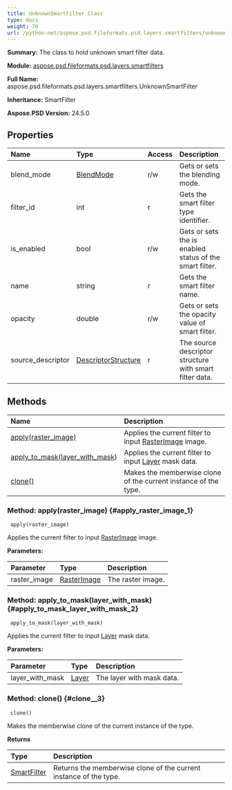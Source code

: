 ```yaml
---
title: UnknownSmartFilter Class
type: docs
weight: 70
url: /python-net/aspose.psd.fileformats.psd.layers.smartfilters/unknownsmartfilter/
---
```


**Summary:** The class to hold unknown smart filter data.

**Module:** [aspose.psd.fileformats.psd.layers.smartfilters](/psd/python-net/aspose.psd.fileformats.psd.layers.smartfilters/)

**Full Name:** aspose.psd.fileformats.psd.layers.smartfilters.UnknownSmartFilter

**Inheritance:** SmartFilter

**Aspose.PSD Version:** 24.5.0

## **Properties**
| **Name** | **Type** | **Access** | **Description** |
| :- | :- | :- | :- |
| blend_mode | [BlendMode](/psd/python-net/aspose.psd.fileformats.core.blending/blendmode/) | r/w | Gets or sets the blending mode. |
| filter_id | int | r | Gets the smart filter type identifier. |
| is_enabled | bool | r/w | Gets or sets the is enabled status of the smart filter. |
| name | string | r | Gets the smart filter name. |
| opacity | double | r/w | Gets or sets the opacity value of smart filter. |
| source_descriptor | [DescriptorStructure](/psd/python-net/aspose.psd.fileformats.psd.layers.layerresources.typetoolinfostructures/descriptorstructure/) | r | The source descriptor structure with smart filter data. |
## **Methods**
| **Name** | **Description** |
| :- | :- |
| [apply(raster_image)](#apply_raster_image_1) | Applies the current filter to input [RasterImage](/psd/python-net/aspose.psd/rasterimage/) image. |
| [apply_to_mask(layer_with_mask)](#apply_to_mask_layer_with_mask_2) | Applies the current filter to input [Layer](/psd/python-net/aspose.psd.fileformats.psd.layers/layer/) mask data. |
| [clone()](#clone__3) | Makes the memberwise clone of the current instance of the type. |


### Method: apply(raster_image) {#apply_raster_image_1}


```
 apply(raster_image) 
```

Applies the current filter to input [RasterImage](/psd/python-net/aspose.psd/rasterimage/) image.

**Parameters:**

| Parameter | Type | Description |
| :- | :- | :- |
| raster_image | [RasterImage](/psd/python-net/aspose.psd/rasterimage) | The raster image. |

### Method: apply_to_mask(layer_with_mask) {#apply_to_mask_layer_with_mask_2}


```
 apply_to_mask(layer_with_mask) 
```

Applies the current filter to input [Layer](/psd/python-net/aspose.psd.fileformats.psd.layers/layer/) mask data.

**Parameters:**

| Parameter | Type | Description |
| :- | :- | :- |
| layer_with_mask | [Layer](/psd/python-net/aspose.psd.xmp.schemas.photoshop/layer) | The layer with mask data. |

### Method: clone() {#clone__3}


```
 clone() 
```

Makes the memberwise clone of the current instance of the type.

**Returns**

| Type | Description |
| :- | :- |
| [SmartFilter](/psd/python-net/aspose.psd.fileformats.psd.layers.smartfilters/smartfilter) | Returns the memberwise clone of the current instance of the type. |


